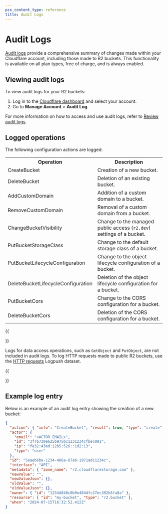 ```yaml
---
pcx_content_type: reference
title: Audit Logs
---
```


# Audit Logs

[Audit logs](/fundamentals/setup/account/account-security/review-audit-logs/) provide a comprehensive summary of changes made within your Cloudflare account, including those made to R2 buckets. This functionality is available on all plan types, free of charge, and is always enabled.

## Viewing audit logs

To view audit logs for your R2 buckets:
1. Log in to the [Cloudflare dashboard](https://dash.cloudflare.com/?account=audit-log) and select your account.
2. Go to **Manage Account** > **Audit Log**.

For more information on how to access and use audit logs, refer to [Review audit logs](/fundamentals/setup/account/account-security/review-audit-logs/).

## Logged operations

The following configuration actions are logged:

<table>
  <tbody>
    <th colspan="5" rowspan="1" style="width:220px">
      Operation
    </th>
    <th colspan="5" rowspan="1">
      Description
    </th>
    <tr>
      <td colspan="5" rowspan="1">
        CreateBucket
      </td>
      <td colspan="5" rowspan="1">
        Creation of a new bucket.
      </td>
    </tr>
    <tr>
      <td colspan="5" rowspan="1">
        DeleteBucket
      </td>
      <td colspan="5" rowspan="1">
        Deletion of an existing bucket.
      </td>
    </tr>
    <tr>
      <td colspan="5" rowspan="1">
        AddCustomDomain
      </td>
      <td colspan="5" rowspan="1">
        Addition of a custom domain to a bucket.
      </td>
    </tr>
    <tr>
      <td colspan="5" rowspan="1">
        RemoveCustomDomain
      </td>
      <td colspan="5" rowspan="1">
        Removal of a custom domain from a bucket.
      </td>
    </tr>
    <tr>
      <td colspan="5" rowspan="1">
        ChangeBucketVisibility
      </td>
      <td colspan="5" rowspan="1">
        Change to the managed public access (<code>r2.dev</code>) settings of a bucket.
      </td>
    </tr>
    <tr>
      <td colspan="5" rowspan="1">
        PutBucketStorageClass
      </td>
      <td colspan="5" rowspan="1">
        Change to the default storage class of a bucket.
      </td>
    </tr>
    <tr>
      <td colspan="5" rowspan="1">
        PutBucketLifecycleConfiguration
      </td>
      <td colspan="5" rowspan="1">
        Change to the object lifecycle configuration of a bucket.
      </td>
    </tr>
    <tr>
      <td colspan="5" rowspan="1">
        DeleteBucketLifecycleConfiguration
      </td>
      <td colspan="5" rowspan="1">
        Deletion of the object lifecycle configuration for a bucket.
      </td>
    </tr>
    <tr>
      <td colspan="5" rowspan="1">
        PutBucketCors
      </td>
      <td colspan="5" rowspan="1">
        Change to the CORS configuration for a bucket.
      </td>
    </tr>
    <tr>
      <td colspan="5" rowspan="1">
        DeleteBucketCors
      </td>
      <td colspan="5" rowspan="1">
        Deletion of the CORS configuration for a bucket.
      </td>
    </tr>
  </tbody>
</table>

{{<Aside type="note">}}

Logs for data access operations, such as `GetObject` and `PutObject`, are not included in audit logs. To log HTTP requests made to public R2 buckets, use the [HTTP requests](/logs/reference/log-fields/zone/http_requests/) Logpush dataset.

{{</Aside>}}

## Example log entry

Below is an example of an audit log entry showing the creation of a new bucket:

```json
{
  "action": { "info": "CreateBucket", "result": true, "type": "create" },
  "actor": {
    "email": "<ACTOR_EMAIL>",
    "id": "3f7b730e625b975bc1231234cfbec091",
    "ip": "fe32:43ed:12b5:526::1d2:13",
    "type": "user"
  },
  "id": "5eaeb6be-1234-406a-87ab-1971adc1234c",
  "interface": "API",
  "metadata": { "zone_name": "r2.cloudflarestorage.com" },
  "newValue": "",
  "newValueJson": {},
  "oldValue": "",
  "oldValueJson": {},
  "owner": { "id": "1234d848c0b9e484dfc37ec392b5fa8a" },
  "resource": { "id": "my-bucket", "type": "r2.bucket" },
  "when": "2024-07-15T16:32:52.412Z"
}

```